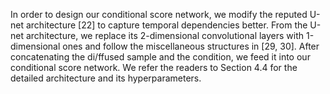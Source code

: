In order to design our conditional score network, we modify the reputed U-net architecture [22] to capture temporal dependencies better. From the U-net architecture, we replace its 2-dimensional convolutional layers with 1-dimensional ones and follow the miscellaneous structures in [29, 30]. After concatenating the di/ffused sample and the condition, we feed it into our conditional score network. We refer the readers to Section 4.4 for the detailed architecture and its hyperparameters.